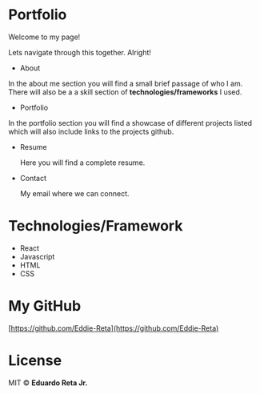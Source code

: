 # Portfolio

Welcome to my page!

Lets navigate through this together. Alright!

* About

In the about me section you will find a small brief passage of who I am.
There will also be a a skill section of **technologies/frameworks** I used.

* Portfolio

In the portfolio section you will find a showcase of different projects listed which will also
include links to the projects github. 

* Resume 

  Here you will find a complete resume.

* Contact

  My email where we can connect.
  


# Technologies/Framework

  * React
  * Javascript
  * HTML
  * CSS
  
# My GitHub

  [https://github.com/Eddie-Reta](https://github.com/Eddie-Reta)

# License

  MIT :copyright: **Eduardo Reta Jr.**
